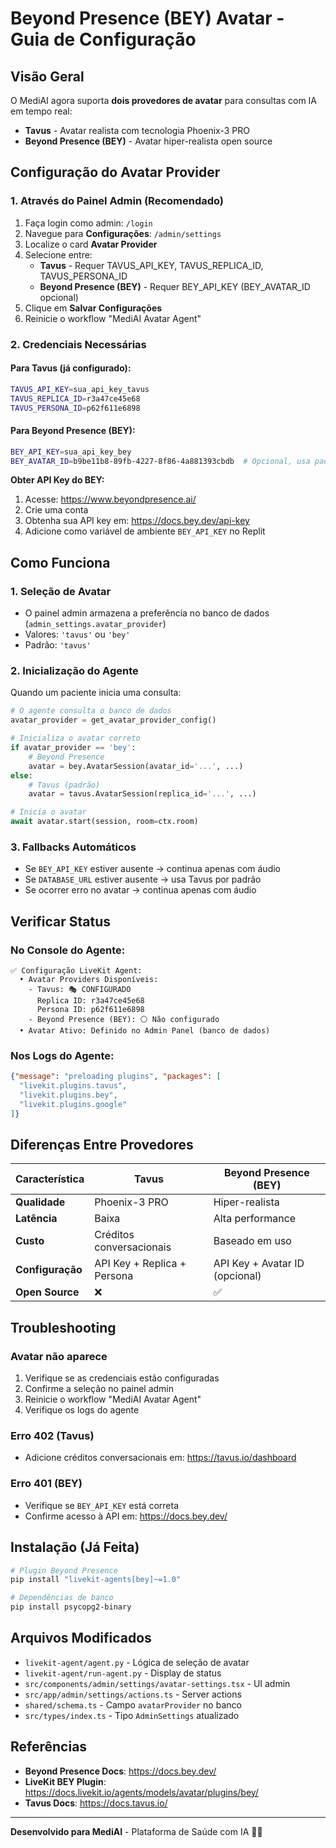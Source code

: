# Beyond Presence (BEY) Avatar - Guia de Configuração

## Visão Geral

O MediAI agora suporta **dois provedores de avatar** para consultas com IA em tempo real:
- **Tavus** - Avatar realista com tecnologia Phoenix-3 PRO
- **Beyond Presence (BEY)** - Avatar hiper-realista open source

## Configuração do Avatar Provider

### 1. Através do Painel Admin (Recomendado)

1. Faça login como admin: `/login`
2. Navegue para **Configurações**: `/admin/settings`
3. Localize o card **Avatar Provider**
4. Selecione entre:
   - **Tavus** - Requer TAVUS_API_KEY, TAVUS_REPLICA_ID, TAVUS_PERSONA_ID
   - **Beyond Presence (BEY)** - Requer BEY_API_KEY (BEY_AVATAR_ID opcional)
5. Clique em **Salvar Configurações**
6. Reinicie o workflow "MediAI Avatar Agent"

### 2. Credenciais Necessárias

#### Para Tavus (já configurado):
```bash
TAVUS_API_KEY=sua_api_key_tavus
TAVUS_REPLICA_ID=r3a47ce45e68
TAVUS_PERSONA_ID=p62f611e6898
```

#### Para Beyond Presence (BEY):
```bash
BEY_API_KEY=sua_api_key_bey
BEY_AVATAR_ID=b9be11b8-89fb-4227-8f86-4a881393cbdb  # Opcional, usa padrão se não especificado
```

**Obter API Key do BEY:**
1. Acesse: https://www.beyondpresence.ai/
2. Crie uma conta
3. Obtenha sua API key em: https://docs.bey.dev/api-key
4. Adicione como variável de ambiente `BEY_API_KEY` no Replit

## Como Funciona

### 1. Seleção de Avatar
- O painel admin armazena a preferência no banco de dados (`admin_settings.avatar_provider`)
- Valores: `'tavus'` ou `'bey'`
- Padrão: `'tavus'`

### 2. Inicialização do Agente
Quando um paciente inicia uma consulta:

```python
# O agente consulta o banco de dados
avatar_provider = get_avatar_provider_config()

# Inicializa o avatar correto
if avatar_provider == 'bey':
    # Beyond Presence
    avatar = bey.AvatarSession(avatar_id='...', ...)
else:
    # Tavus (padrão)
    avatar = tavus.AvatarSession(replica_id='...', ...)

# Inicia o avatar
await avatar.start(session, room=ctx.room)
```

### 3. Fallbacks Automáticos
- Se `BEY_API_KEY` estiver ausente → continua apenas com áudio
- Se `DATABASE_URL` estiver ausente → usa Tavus por padrão
- Se ocorrer erro no avatar → continua apenas com áudio

## Verificar Status

### No Console do Agente:
```
✅ Configuração LiveKit Agent:
  • Avatar Providers Disponíveis:
    - Tavus: 🎭 CONFIGURADO
      Replica ID: r3a47ce45e68
      Persona ID: p62f611e6898
    - Beyond Presence (BEY): ⚪ Não configurado
  • Avatar Ativo: Definido no Admin Panel (banco de dados)
```

### Nos Logs do Agente:
```json
{"message": "preloading plugins", "packages": [
  "livekit.plugins.tavus",
  "livekit.plugins.bey",
  "livekit.plugins.google"
]}
```

## Diferenças Entre Provedores

| Característica | Tavus | Beyond Presence (BEY) |
|----------------|-------|----------------------|
| **Qualidade** | Phoenix-3 PRO | Hiper-realista |
| **Latência** | Baixa | Alta performance |
| **Custo** | Créditos conversacionais | Baseado em uso |
| **Configuração** | API Key + Replica + Persona | API Key + Avatar ID (opcional) |
| **Open Source** | ❌ | ✅ |

## Troubleshooting

### Avatar não aparece
1. Verifique se as credenciais estão configuradas
2. Confirme a seleção no painel admin
3. Reinicie o workflow "MediAI Avatar Agent"
4. Verifique os logs do agente

### Erro 402 (Tavus)
- Adicione créditos conversacionais em: https://tavus.io/dashboard

### Erro 401 (BEY)
- Verifique se `BEY_API_KEY` está correta
- Confirme acesso à API em: https://docs.bey.dev/

## Instalação (Já Feita)

```bash
# Plugin Beyond Presence
pip install "livekit-agents[bey]~=1.0"

# Dependências de banco
pip install psycopg2-binary
```

## Arquivos Modificados

- `livekit-agent/agent.py` - Lógica de seleção de avatar
- `livekit-agent/run-agent.py` - Display de status
- `src/components/admin/settings/avatar-settings.tsx` - UI admin
- `src/app/admin/settings/actions.ts` - Server actions
- `shared/schema.ts` - Campo `avatarProvider` no banco
- `src/types/index.ts` - Tipo `AdminSettings` atualizado

## Referências

- **Beyond Presence Docs**: https://docs.bey.dev/
- **LiveKit BEY Plugin**: https://docs.livekit.io/agents/models/avatar/plugins/bey/
- **Tavus Docs**: https://docs.tavus.io/

---

**Desenvolvido para MediAI** - Plataforma de Saúde com IA 🏥✨
